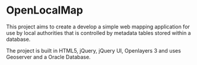 OpenLocalMap
============

This project aims to create a develop a simple web mapping application for use by local authorities that is controlled by metadata tables stored within a database.

The project is built in HTML5, jQuery, jQuery UI, Openlayers 3 and uses Geoserver and a Oracle Database. 
